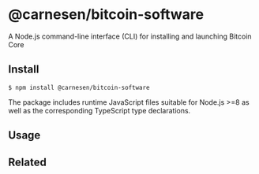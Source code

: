 # @carnesen/bitcoin-software

A Node.js command-line interface (CLI) for installing and launching Bitcoin Core

## Install
```
$ npm install @carnesen/bitcoin-software
```
The package includes runtime JavaScript files suitable for Node.js >=8 as well as the corresponding TypeScript type declarations.

## Usage

## Related
